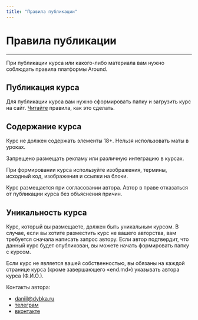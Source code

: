 ```yaml
---
title: "Правила публикации"
---
```


# Правила публикации

---

При публикации курса или какого-либо материала вам нужно соблюдать правила платформы Around.

## Публикация курса

Для публикации курса вам нужно сформировать папку и загрузить курс на сайт. [Читайте](/about/add) правила, как это сделать.

## Содержание курса

Курс не должен содержать элементы 18+. Нельзя использовать маты в уроках.

Запрещено размещать рекламу или различную интеграцию в курсах.

При формировании курса используйте изображения, термины, исходный код, изображения и ссылки на блоки.

Курс размещается при согласовании автора. Автор в праве отказаться от публикации курса без объяснения причин.

## Уникальность курса

Курс, который вы размещаете, должен быть уникальным курсом. В случае, если вы хотите разместить курс не вашего авторства, вам требуется сначала написать запрос автору. Если автор подтвердит, что данный курс будет опубликован, вы можете начать формировать папку с курсом.

Если курс не является вашей собственностью, вы обязаны на каждой странице курса (кроме завершающего «end.md») указывать автора курса (Ф.И.О.).

Контакты автора:

- [daniil@dybka.ru](mailto:daniil@dybka.ru)
- [телеграм](https://ddybka.t.me)
- [вконтакте](https://vk.com/ddybka)
